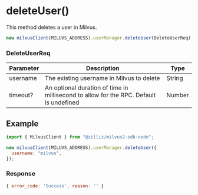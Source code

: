 # deleteUser()

This method deletes a user in Milvus.

```javascript
new milvusClient(MILUVS_ADDRESS).userManager.deleteUser(DeleteUserReq);
```

### DeleteUserReq

| Parameter | Description                                                                            | Type   |
| --------- | -------------------------------------------------------------------------------------- | ------ |
| username  | The existing username in Milvus to delete                                              | String |
| timeout?  | An optional duration of time in millisecond to allow for the RPC. Default is undefined | Number |

## Example

```javascript
import { MilvusClient } from "@zilliz/milvus2-sdk-node";

new milvusClient(MILUVS_ADDRESS).userManager.deleteUser({
  username: "milvus",
});
```

### Response

```javascript
{ error_code: 'Success', reason: '' }
```
